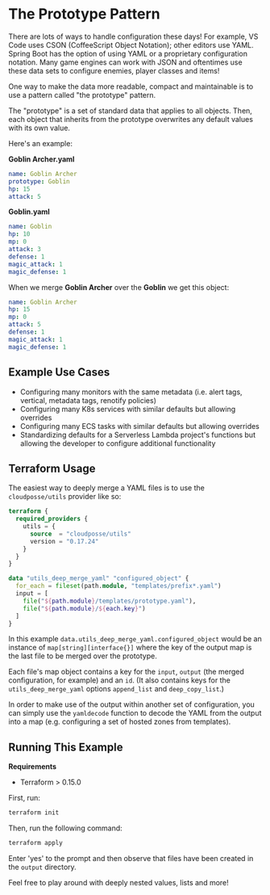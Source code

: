 # The Prototype Pattern

There are lots of ways to handle configuration these days! For example, VS Code uses CSON (CoffeeScript Object Notation); other editors use YAML. Spring Boot has the option of using YAML or a proprietary configuration notation. Many game engines can work with JSON and oftentimes use these data sets to configure enemies, player classes and items!

One way to make the data more readable, compact and maintainable is to use a pattern called "the prototype" pattern.

The "prototype" is a set of standard data that applies to all objects. Then, each object that inherits from the prototype overwrites any default values with its own value.

Here's an example:

**Goblin Archer.yaml**
```yaml
name: Goblin Archer
prototype: Goblin
hp: 15
attack: 5
```

**Goblin.yaml**
```yaml
name: Goblin
hp: 10
mp: 0
attack: 3
defense: 1
magic_attack: 1
magic_defense: 1
```

When we merge **Goblin Archer** over the **Goblin** we get this object:

```yaml
name: Goblin Archer
hp: 15
mp: 0
attack: 5
defense: 1
magic_attack: 1
magic_defense: 1
```

## Example Use Cases

- Configuring many monitors with the same metadata (i.e. alert tags, vertical, metadata tags, renotify policies)
- Configuring many K8s services with similar defaults but allowing overrides
- Configuring many ECS tasks with similar defaults but allowing overrides
- Standardizing defaults for a Serverless Lambda project's functions but allowing the developer to configure additional functionality

## Terraform Usage

The easiest way to deeply merge a YAML files is to use the `cloudposse/utils` provider like so:

```tf
terraform {
  required_providers {
    utils = {
      source  = "cloudposse/utils"
      version = "0.17.24"
    }
  }
}

data "utils_deep_merge_yaml" "configured_object" {
  for_each = fileset(path.module, "templates/prefix*.yaml")
  input = [
    file("${path.module}/templates/prototype.yaml"),
    file("${path.module}/${each.key}")
  ]
}
```

In this example `data.utils_deep_merge_yaml.configured_object` would be an instance of `map[string][interface{}]` where the key of the output map is the last file to be merged over the prototype.

Each file's map object contains a key for the `input`, `output` (the merged configuration, for example) and an `id`. (It also contains keys for the `utils_deep_merge_yaml` options `append_list` and `deep_copy_list`.)

In order to make use of the output within another set of configuration, you can simply use the `yamldecode` function to decode the YAML from the output into a map (e.g. configuring a set of hosted zones from templates).

## Running This Example

**Requirements**

- Terraform > 0.15.0

First, run:

```sh
terraform init
```

Then, run the following command:

```sh
terraform apply
```

Enter 'yes' to the prompt and then observe that files have been created in the `output` directory.

Feel free to play around with deeply nested values, lists and more!
